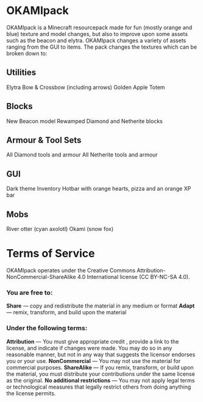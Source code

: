 # OKAMIpack
OKAMIpack is a Minecraft resourcepack made for fun (mostly orange and blue) texture and model changes, but also to improve upon some assets such as the beacon and elytra.
OKAMIpack changes a variety of assets ranging from the GUI to items. The pack changes the textures which can be broken down to:

## Utilities
Elytra
Bow & Crossbow (including arrows)
Golden Apple
Totem

## Blocks
New Beacon model
Rewamped Diamond and Netherite blocks

## Armour & Tool Sets
All Diamond tools and armour
All Netherite tools and armour

## GUI
Dark theme Inventory
Hotbar with orange hearts, pizza and an orange XP bar

## Mobs
River otter (cyan axolotl)
Okami (snow fox)



# Terms of Service
OKAMIpack operates under the Creative Commons Attribution-NonCommercial-ShareAlike 4.0 International license (CC BY-NC-SA 4.0).

### You are free to:
**Share** — copy and redistribute the material in any medium or format
**Adapt** — remix, transform, and build upon the material

### Under the following terms:
**Attribution** — You must give appropriate credit , provide a link to the license, and indicate if changes were made. You may do so in any reasonable manner, but not in any way that suggests the licensor endorses you or your use.
**NonCommercial** — You may not use the material for commercial purposes.
**ShareAlike** — If you remix, transform, or build upon the material, you must distribute your contributions under the same license as the original.
**No additional restrictions** — You may not apply legal terms or technological measures that legally restrict others from doing anything the license permits.
